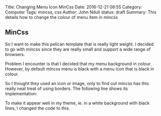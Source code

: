 Title: Changing Menu Icon MinCss
Date: 2016-12-21 08:55
Category: Computer
Tags: mincss, css
Author: John Nduli
status: draft
Summary: This details how to change the colour of menu item in
mincss

## MinCss ##
So I want to make this pelican template that is really light
weight. I decided to go with mincss since they are really small
and support a wide range of browsers.

Problem I encounter is that I decided that my menu background in
colour. However, by default mincss menu is black with a menu icon
that is black in colour. 

So I thought they used an icon or image, only to find out mincss
has this really neat treat of using borders. The following line
shows its implementation:

<!--TODO include codes of its implementation-->

To make it appear well in my theme, ie. in a white background with
black lines, I changed the code to this.

<!--TODO include code changes of the implementation-->

